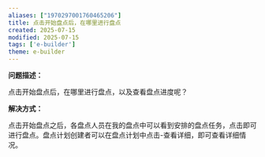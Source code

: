 ```yaml
---
aliases: ["1970297001760465206"]
title: 点击开始盘点后，在哪里进行盘点
created: 2025-07-15
modified: 2025-07-15
tags: ['e-builder']
theme: e-builder
---
```


**问题描述：**

点击开始盘点后，在哪里进行盘点，以及查看盘点进度呢？

**解决方式：**

点击开始盘点之后，各盘点人员在我的盘点中可以看到安排的盘点任务，点击即可进行盘点。盘点计划创建者可以在盘点计划中点击-查看详细，即可查看详细情况。